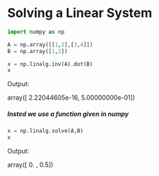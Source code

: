 
# Solving a Linear System


```python
import numpy as np

A = np.array([[1,2],[3,4]])
B = np.array([1,2])
```


```python
x = np.linalg.inv(A).dot(B)
x
```




Output:

array([  2.22044605e-16,   5.00000000e-01])



##### Insted we use a function given in numpy


```python
x = np.linalg.solve(A,B)
x
```


Output:

array([ 0. ,  0.5])


